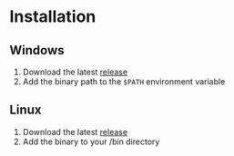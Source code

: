 # Installation

## Windows

1. Download the latest [release](https://github.com/perryrh0dan/tmpo/releases)
2. Add the binary path to the `$PATH` environment variable

## Linux

1. Download the latest [release](https://github.com/perryrh0dan/tmpo/releases)
2. Add the binary to your /bin directory
